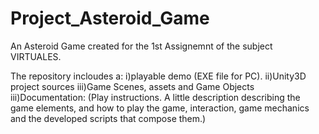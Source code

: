 # Project_Asteroid_Game
An Asteroid Game created for the 1st Assignemnt of the subject VIRTUALES.

The repository incloudes a:
  i)playable demo (EXE file for PC).
  ii)Unity3D project sources 
  iii)Game Scenes, assets and Game Objects 
  iii)Documentation:
  (Play instructions. A little description describing the game elements, and how to play the game,
  interaction, game mechanics and the developed scripts that compose them.)
